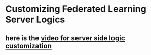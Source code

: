 
# Customizing Federated Learning Server Logics

## here is the [video for server side logic customization](https://developer.download.nvidia.com/assets/Clara/flare/tutorials/Chapter1/part1-chapter1-01.3-server_customization.mp4)